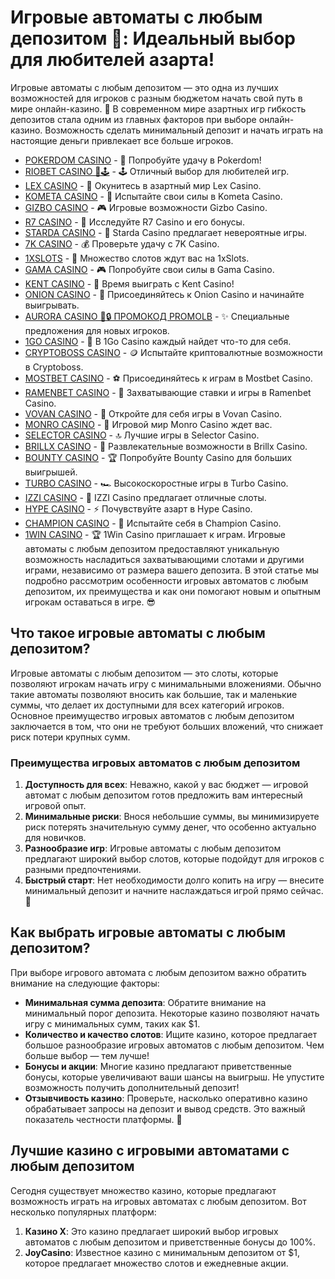 # Игровые автоматы с любым депозитом 🎰: Идеальный выбор для любителей азарта!

Игровые автоматы с любым депозитом — это одна из лучших возможностей для игроков с разным бюджетом начать свой путь в мире онлайн-казино. 🎰 В современном мире азартных игр гибкость депозитов стала одним из главных факторов при выборе онлайн-казино. Возможность сделать минимальный депозит и начать играть на настоящие деньги привлекает все больше игроков.
- [POKERDOM CASINO](https://brandplay.link/Bxg7SC7H) - 🎰 Попробуйте удачу в Pokerdom!
- [RIOBET CASINO 🌟🕹️](https://brandplay.link/dtx89f2L) - 🕹️ Отличный выбор для любителей игр.
- [LEX CASINO](https://brandplay.link/2HFTmBc8) - 🎲 Окунитесь в азартный мир Lex Casino.
- [KOMETA CASINO](https://brandplay.link/tLG15CCb) - 🚀 Испытайте свои силы в Kometa Casino.
- [GIZBO CASINO](https://gizbo-tea02.com/c8e962e89) - 🎮 Игровые возможности Gizbo Casino.
- [R7 CASINO](https://brandplay.link/zPmNmTWG) - 💎 Исследуйте R7 Casino и его бонусы.
- [STARDA CASINO](https://brandplay.link/cpFQbWKn) - 🌠 Starda Casino предлагает невероятные игры.
- [7K CASINO](https://brandplay.link/dd46bNgD) - 💰 Проверьте удачу с 7K Casino.
- [1XSLOTS](https://brandplay.link/R4xfxqdm) - 🎰 Множество слотов ждут вас на 1xSlots.
- [GAMA CASINO](https://brandplay.link/zrZpLFTP) - 🎮 Попробуйте свои силы в Gama Casino.
- [KENT CASINO](https://passage-through-deserts.com/de0514c15) - 🤑 Время выиграть с Kent Casino!
- [ONION CASINO](https://obclk001-2d.top/click?offer_id=986&partner_id=10542&landing_id=1798&utm_medium=affiliate&sub_1=oncasino3) - 🧅 Присоединяйтесь к Onion Casino и начинайте выигрывать.
- [AURORA CASINO 🌌🔒 ПРОМОКОД PROMOLB](https://10trafic-stat2.com/click/668546566bcc6313411604c7/6766/15114/subaccount?promocode=PROMOLB) - ✨ Специальные предложения для новых игроков.
- [1GO CASINO](https://1go-ircp01.com/ce015f410) - 🎯 В 1Go Casino каждый найдет что-то для себя.
- [CRYPTOBOSS CASINO](https://cryptobossc.online/d847bcfa9) - 🪙 Испытайте криптовалютные возможности в Cryptoboss.
- [MOSTBET CASINO](https://ktbtis024ifqfn0mst.com/beQs) - ⚽ Присоединяйтесь к играм в Mostbet Casino.
- [RAMENBET CASINO](https://get.saltyram.com/ru/registration?apkpop=0&partner=p24970p3296034p5526) - 🍜 Захватывающие ставки и игры в Ramenbet Casino.
- [VOVAN CASINO](https://vovan.site/d2375cf9b) - 🎰 Откройте для себя игры в Vovan Casino.
- [MONRO CASINO](https://mnr-ircp01.com/c3ce72a2c) - 🎲 Игровой мир Monro Casino ждет вас.
- [SELECTOR CASINO](https://gosel.pl/SELVK) - 🔝 Лучшие игры в Selector Casino.
- [BRILLX CASINO](https://brillx.pub/BRIVK) - 💎 Развлекательные возможности в Brillx Casino.
- [BOUNTY CASINO](https://bounty-casino.de/BOVK) - 🏆 Попробуйте Bounty Casino для больших выигрышей.
- [TURBO CASINO](https://turbo-casino.pro/TURVK) - 🏎️ Высокоскоростные игры в Turbo Casino.
- [IZZI CASINO](https://izzi-fr03.com/ca7c8a7b7) - 🎰 IZZI Casino предлагает отличные слоты.
- [HYPE CASINO](https://hypekaz.com/dc2f44ad0) - ⚡ Почувствуйте азарт в Hype Casino.
- [CHAMPION CASINO](https://champcasino.ink/pobeda/doa-hats?p80412p305331p112c) - 🏅 Испытайте себя в Champion Casino.
- [1WIN CASINO](https://brandplay.link/6F5VqbyZ) - 🏆 1Win Casino приглашает к играм.
Игровые автоматы с любым депозитом предоставляют уникальную возможность насладиться захватывающими слотами и другими играми, независимо от размера вашего депозита. В этой статье мы подробно рассмотрим особенности игровых автоматов с любым депозитом, их преимущества и как они помогают новым и опытным игрокам оставаться в игре. 😎

## Что такое игровые автоматы с любым депозитом?

Игровые автоматы с любым депозитом — это слоты, которые позволяют игрокам начать игру с минимальными вложениями. Обычно такие автоматы позволяют вносить как большие, так и маленькие суммы, что делает их доступными для всех категорий игроков. Основное преимущество игровых автоматов с любым депозитом заключается в том, что они не требуют больших вложений, что снижает риск потери крупных сумм.

### Преимущества игровых автоматов с любым депозитом

1. **Доступность для всех**: Неважно, какой у вас бюджет — игровой автомат с любым депозитом готов предложить вам интересный игровой опыт.
2. **Минимальные риски**: Внося небольшие суммы, вы минимизируете риск потерять значительную сумму денег, что особенно актуально для новичков.
3. **Разнообразие игр**: Игровые автоматы с любым депозитом предлагают широкий выбор слотов, которые подойдут для игроков с разными предпочтениями.
4. **Быстрый старт**: Нет необходимости долго копить на игру — внесите минимальный депозит и начните наслаждаться игрой прямо сейчас. 🎰

## Как выбрать игровые автоматы с любым депозитом?

При выборе игрового автомата с любым депозитом важно обратить внимание на следующие факторы:

- **Минимальная сумма депозита**: Обратите внимание на минимальный порог депозита. Некоторые казино позволяют начать игру с минимальных сумм, таких как $1.
- **Количество и качество слотов**: Ищите казино, которое предлагает большое разнообразие игровых автоматов с любым депозитом. Чем больше выбор — тем лучше!
- **Бонусы и акции**: Многие казино предлагают приветственные бонусы, которые увеличивают ваши шансы на выигрыш. Не упустите возможность получить дополнительный депозит!
- **Отзывчивость казино**: Проверьте, насколько оперативно казино обрабатывает запросы на депозит и вывод средств. Это важный показатель честности платформы. 💸

## Лучшие казино с игровыми автоматами с любым депозитом

Сегодня существует множество казино, которые предлагают возможность играть на игровых автоматах с любым депозитом. Вот несколько популярных платформ:

1. **Казино X**: Это казино предлагает широкий выбор игровых автоматов с любым депозитом и приветственные бонусы до 100%.
2. **JoyCasino**: Известное казино с минимальным депозитом от $1, которое предлагает множество слотов и ежедневные акции.

